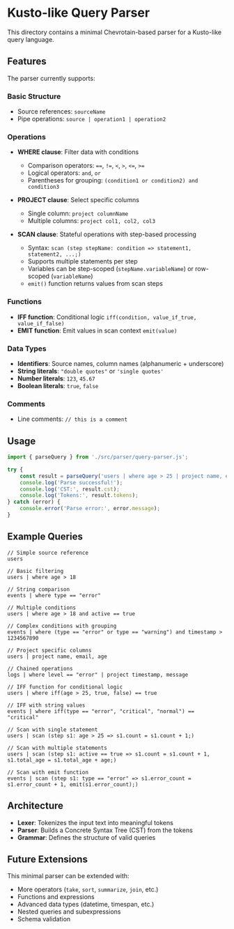# Kusto-like Query Parser

This directory contains a minimal Chevrotain-based parser for a Kusto-like query language.

## Features

The parser currently supports:

### Basic Structure
- Source references: `sourceName`
- Pipe operations: `source | operation1 | operation2`

### Operations
- **WHERE clause**: Filter data with conditions
  - Comparison operators: `==`, `!=`, `<`, `>`, `<=`, `>=`
  - Logical operators: `and`, `or`
  - Parentheses for grouping: `(condition1 or condition2) and condition3`

- **PROJECT clause**: Select specific columns
  - Single column: `project columnName`
  - Multiple columns: `project col1, col2, col3`

- **SCAN clause**: Stateful operations with step-based processing
  - Syntax: `scan (step stepName: condition => statement1, statement2, ...;)`
  - Supports multiple statements per step
  - Variables can be step-scoped (`stepName.variableName`) or row-scoped (`variableName`)
  - `emit()` function returns values from scan steps

### Functions
- **IFF function**: Conditional logic `iff(condition, value_if_true, value_if_false)`
- **EMIT function**: Emit values in scan context `emit(value)`

### Data Types
- **Identifiers**: Source names, column names (alphanumeric + underscore)
- **String literals**: `"double quotes"` or `'single quotes'`
- **Number literals**: `123`, `45.67`
- **Boolean literals**: `true`, `false`

### Comments
- Line comments: `// this is a comment`

## Usage

```javascript
import { parseQuery } from './src/parser/query-parser.js';

try {
    const result = parseQuery('users | where age > 25 | project name, email');
    console.log('Parse successful!');
    console.log('CST:', result.cst);
    console.log('Tokens:', result.tokens);
} catch (error) {
    console.error('Parse error:', error.message);
}
```

## Example Queries

```kusto
// Simple source reference
users

// Basic filtering
users | where age > 18

// String comparison
events | where type == "error"

// Multiple conditions
users | where age > 18 and active == true

// Complex conditions with grouping
events | where (type == "error" or type == "warning") and timestamp > 1234567890

// Project specific columns
users | project name, email, age

// Chained operations
logs | where level == "error" | project timestamp, message

// IFF function for conditional logic
users | where iff(age > 25, true, false) == true

// IFF with string values
events | where iff(type == "error", "critical", "normal") == "critical"

// Scan with single statement
users | scan (step s1: age > 25 => s1.count = s1.count + 1;)

// Scan with multiple statements
users | scan (step s1: active == true => s1.count = s1.count + 1, s1.total_age = s1.total_age + age;)

// Scan with emit function
events | scan (step s1: type == "error" => s1.error_count = s1.error_count + 1, emit(s1.error_count);)
```

## Architecture

- **Lexer**: Tokenizes the input text into meaningful tokens
- **Parser**: Builds a Concrete Syntax Tree (CST) from the tokens
- **Grammar**: Defines the structure of valid queries

## Future Extensions

This minimal parser can be extended with:
- More operators (`take`, `sort`, `summarize`, `join`, etc.)
- Functions and expressions
- Advanced data types (datetime, timespan, etc.)
- Nested queries and subexpressions
- Schema validation 